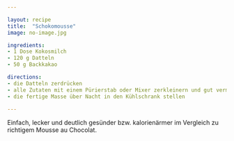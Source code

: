 ```yaml
---

layout: recipe
title:  "Schokomousse"
image: no-image.jpg

ingredients:
- 1 Dose Kokosmilch
- 120 g Datteln
- 50 g Backkakao

directions:
- die Datteln zerdrücken
- alle Zutaten mit einem Pürierstab oder Mixer zerkleinern und gut vermischen
- die fertige Masse über Nacht in den Kühlschrank stellen
  
---
```


Einfach, lecker und deutlich gesünder bzw. kalorienärmer im Vergleich zu richtigem Mousse au Chocolat.